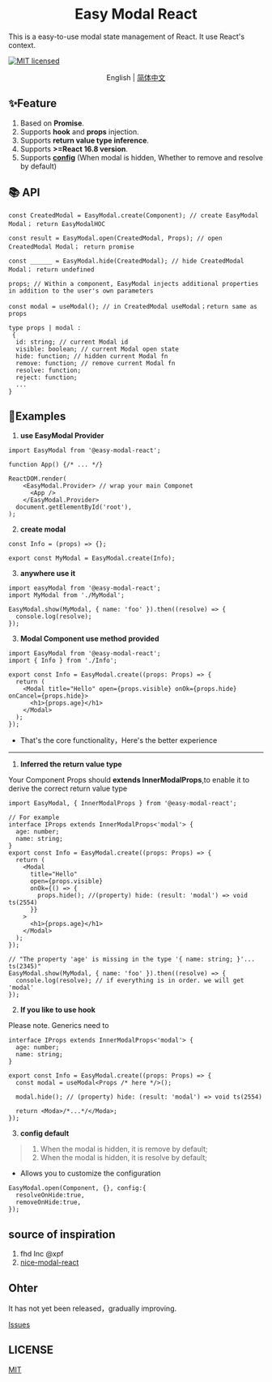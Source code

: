 <h1 align='center'>Easy Modal React</h1></p>

This is a easy-to-use modal state management of React. It use React's context.

[![MIT licensed](https://img.shields.io/badge/license-MIT-blue.svg)](https://github.com/raotaohub/easy-modal-react/blob/main/LICENSE)

<p align='center'>English | <a href='./README.zh-CN.md'>简体中文</a> </p>

## ✨Feature

1. Based on **Promise**.
2. Supports **hook** and **props** injection.
3. Supports **return value type inference**.
4. Supports **>=React 16.8 version**.
5. Supports **<a href="#config" title="">config</a>** (When modal is hidden, Whether to remove and resolve by default)

## 📚 API

```tsx
const CreatedModal = EasyModal.create(Component); // create EasyModal Modal； return EasyModalHOC

const result = EasyModal.open(CreatedModal, Props); // open CreatedModal Modal； return promise

const ______ = EasyModal.hide(CreatedModal); // hide CreatedModal Modal； return undefined

props; // Within a component, EasyModal injects additional properties in addition to the user's own parameters

const modal = useModal(); // in CreatedModal useModal；return same as props

type props | modal :
 {
  id: string; // current Modal id
  visible: boolean; // current Modal open state
  hide: function; // hidden current Modal fn
  remove: function; // remove current Modal fn
  resolve: function;
  reject: function;
  ...
}
```

## 🚀Examples

1. **use EasyModal Provider**

```tsx
import EasyModal from '@easy-modal-react';

function App() {/* ... */}

ReactDOM.render(
    <EasyModal.Provider> // wrap your main Componet
      <App />
    </EasyModal.Provider>
  document.getElementById('root'),
);
```

2. **create modal**

```tsx
const Info = (props) => {};

export const MyModal = EasyModal.create(Info);
```

3. **anywhere use it**

```tsx
import easyModal from '@easy-modal-react';
import MyModal from './MyModal';

EasyModal.show(MyModal, { name: 'foo' }).then((resolve) => {
  console.log(resolve);
});
```

3. **Modal Component use method provided**

```tsx
import EasyModal from '@easy-modal-react';
import { Info } from './Info';

export const Info = EasyModal.create((props: Props) => {
  return (
    <Modal title="Hello" open={props.visible} onOk={props.hide} onCancel={props.hide}>
      <h1>{props.age}</h1>
    </Modal>
  );
});
```

- That's the core functionality，Here's the better experience

---

1. **Inferred the return value type**

Your Component Props should **extends InnerModalProps**,to enable it to derive the correct return value type

```tsx
import EasyModal, { InnerModalProps } from '@easy-modal-react';

// For example
interface IProps extends InnerModalProps<'modal'> {
  age: number;
  name: string;
}
export const Info = EasyModal.create((props: Props) => {
  return (
    <Modal
      title="Hello"
      open={props.visible}
      onOk={() => {
        props.hide(); //(property) hide: (result: 'modal') => void ts(2554)
      }}
    >
      <h1>{props.age}</h1>
    </Modal>
  );
});

// "The property 'age' is missing in the type '{ name: string; }'... ts(2345)"
EasyModal.show(MyModal, { name: 'foo' }).then((resolve) => {
  console.log(resolve); // if everything is in order. we will get 'modal'
});
```

2. **If you like to use hook**

Please note. Generics need to

```tsx
interface IProps extends InnerModalProps<'modal'> {
  age: number;
  name: string;
}

export const Info = EasyModal.create((props: Props) => {
  const modal = useModal<Props /* here */>();

  modal.hide(); // (property) hide: (result: 'modal') => void ts(2554)

  return <Moda>/*...*/</Moda>;
});
```

3. <a name="config" id="config">**config default**</a>

> 1. When the modal is hidden, it is remove by default;
> 2. When the modal is hidden, it is resolve by default;

- Allows you to customize the configuration

```tsx
EasyModal.open(Component, {}, config:{
  resolveOnHide:true,
  removeOnHide:true,
});
```

## source of inspiration

1. fhd Inc @xpf
2. [nice-modal-react](https://github.com/eBay/nice-modal-react)

## Ohter

It has not yet been released，gradually improving.

[Issues](https://github.com/raotaohub/easy-modal-react/issues)

## LICENSE

[MIT](https://github.com/raotaohub/easy-modal-react/blob/main/LICENSE)
